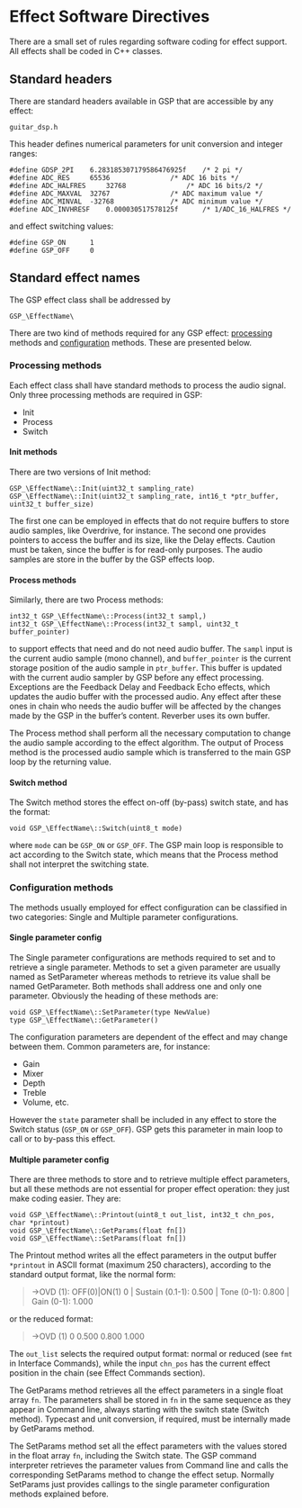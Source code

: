 # Effect Software Directives

There are a small set of rules regarding software coding for effect support. All effects shall be coded in C++ classes. 

## Standard headers

There are standard headers available in GSP that are accessible by any effect:

	guitar_dsp.h
 
This header defines numerical parameters for unit conversion and integer ranges:

```#define GDSP_PI 	3.14159265358979323846f 	/* pi */
#define GDSP_2PI 	6.283185307179586476925f 	/* 2 pi */
#define ADC_RES 	65536				/* ADC 16 bits */
#define ADC_HALFRES 	32768				/* ADC 16 bits/2 */
#define ADC_MAXVAL 	32767				/* ADC maximum value */
#define ADC_MINVAL 	-32768 				/* ADC minimum value */
#define ADC_INVHRESF 	0.000030517578125f 		/* 1/ADC_16_HALFRES */
```

and effect switching values:

```
#define GSP_ON 		1
#define GSP_OFF 	0
```
## Standard effect names
	
The GSP effect class shall be addressed by 

	GSP_\EffectName\

There are two kind of methods required for any GSP effect: [processing](#prcsmt) methods and [configuration](#cfgr) methods. These are presented below.

### <h3 id="prcsmt">Processing methods</h3>

Each effect class shall have standard methods to process the audio signal. Only three processing methods are required in GSP:

- Init
- Process
- Switch

#### Init methods

There are two versions of Init method:

	GSP_\EffectName\::Init(uint32_t sampling_rate)
	GSP_\EffectName\::Init(uint32_t sampling_rate, int16_t *ptr_buffer, uint32_t buffer_size)

The first one can be employed in effects that do not require buffers to store audio samples, like Overdrive, for instance. The second one provides pointers to access the buffer and its size, like the Delay effects. Caution must be taken, since the buffer is for read-only purposes. The audio samples are store in the buffer by the GSP effects loop.

#### Process methods

Similarly, there are two Process methods: 

	int32_t GSP_\EffectName\::Process(int32_t sampl,)
	int32_t GSP_\EffectName\::Process(int32_t sampl, uint32_t buffer_pointer)

to support effects that need and do not need audio buffer. The ```sampl``` input is the current audio sample (mono channel), and ```buffer_pointer``` is the current storage position of the audio sample in ```ptr_buffer```. This buffer is updated with the current audio sampler by GSP before any effect processing. Exceptions are the Feedback Delay and Feedback Echo effects, which updates the audio buffer with the processed audio. Any effect after these ones in chain who needs the audio buffer will be affected by the changes made by the GSP in the buffer’s content. Reverber uses its own buffer.

The Process method shall perform all the necessary computation to change the audio sample according to the effect algorithm. The output of Process method is the processed audio sample which is transferred to the main GSP loop by the returning value. 

#### Switch method

The Switch method stores the effect on-off (by-pass) switch state, and has the format:

	void GSP_\EffectName\::Switch(uint8_t mode)

where ```mode``` can be ```GSP_ON``` or ```GSP_OFF```. The GSP main loop is responsible to act according to the Switch state, which means that the Process method shall not interpret the switching state.

### <h3 id="cfgr">Configuration methods</h3>

The methods usually employed for effect configuration can be classified in two categories: Single and Multiple parameter configurations. 

#### Single parameter config

The Single parameter configurations are methods required to set and to retrieve a single parameter. Methods to set a given parameter are usually named as SetParameter whereas methods to retrieve its value shall be named GetParameter. Both methods shall address one and only one parameter. Obviously the heading of these methods are:

	void GSP_\EffectName\::SetParameter(type NewValue)
	type GSP_\EffectName\::GetParameter()

The configuration parameters are dependent of the effect and may change between them. Common parameters are, for instance:

- Gain
- Mixer
- Depth
- Treble
- Volume, etc.

However the ```state``` parameter shall be included in any effect to store the Switch status (```GSP_ON``` or ```GSP_OFF```). GSP gets this parameter in main loop to call or to by-pass this effect.

#### Multiple parameter config

There are three methods to store and to retrieve multiple effect parameters, but all these methods are not essential for proper effect operation: they just make coding easier. They are:

	void GSP_\EffectName\::Printout(uint8_t out_list, int32_t chn_pos, char *printout)
	void GSP_\EffectName\::GetParams(float fn[])
	void GSP_\EffectName\::SetParams(float fn[])

The Printout method writes all the effect parameters in the output buffer ```*printout``` in ASCII format (maximum 250 characters), according to the standard output format, like the normal form:

> ->OVD (1): OFF(0)|ON(1) 0 | Sustain (0.1-1): 0.500 | Tone (0-1): 0.800 | Gain (0-1): 1.000 

or the reduced format:

> ->OVD (1) 0 0.500 0.800 1.000

The ```out_list``` selects the required output format: normal or reduced (see ```fmt``` in Interface Commands), while the input ```chn_pos``` has the current effect position in the chain (see Effect Commands section).

The GetParams method retrieves all the effect parameters in a single float array ```fn```. The parameters shall be stored in ```fn``` in the same sequence as they appear in Command line, always starting with the switch state (Switch method). Typecast and unit conversion, if required, must be internally made by GetParams method. 

The SetParams method set all the effect parameters with the values stored in the float array ```fn```, including the Switch state. The GSP command interpreter retrieves the parameter values from Command line and calls the corresponding SetParams method to change the effect setup. Normally SetParams just provides callings to the single parameter configuration methods explained before.


